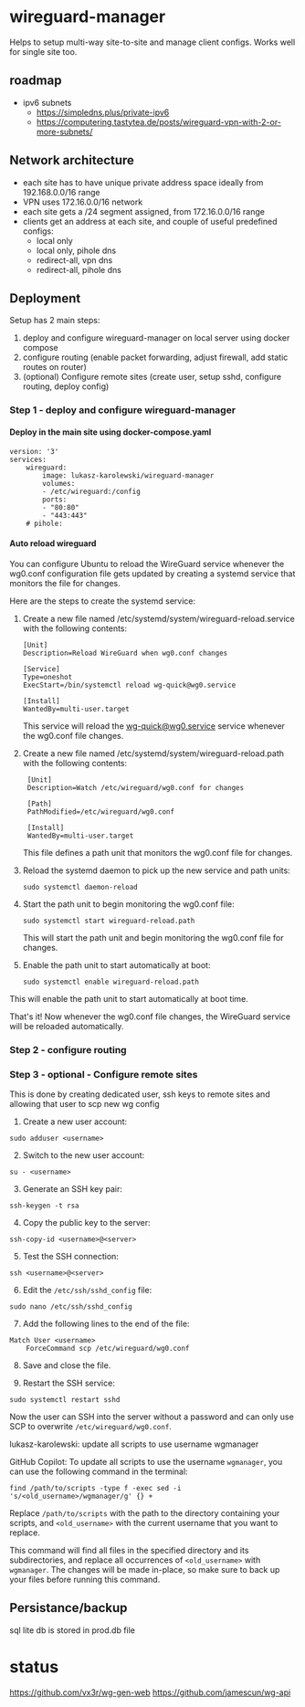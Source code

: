 # wireguard-manager

Helps to setup multi-way site-to-site and manage client configs. Works well for single site too.

## roadmap

- ipv6 subnets
  - https://simpledns.plus/private-ipv6
  - https://computering.tastytea.de/posts/wireguard-vpn-with-2-or-more-subnets/

## Network architecture

- each site has to have unique private address space ideally from 192.168.0.0/16 range
- VPN uses 172.16.0.0/16 network
- each site gets a /24 segment assigned, from 172.16.0.0/16 range
- clients get an address at each site, and couple of useful predefined configs:
  - local only
  - local only, pihole dns
  - redirect-all, vpn dns
  - redirect-all, pihole dns

## Deployment

Setup has 2 main steps:

1. deploy and configure wireguard-manager on local server using docker compose
2. configure routing (enable packet forwarding, adjust firewall, add static routes on router)
3. (optional) Configure remote sites (create user, setup sshd, configure routing, deploy config)

### Step 1 - deploy and configure wireguard-manager

#### Deploy in the main site using docker-compose.yaml

    version: '3'
    services:
        wireguard:
            image: lukasz-karolewski/wireguard-manager
            volumes:
            - /etc/wireguard:/config
            ports:
            - "80:80"
            - "443:443"
        # pihole:

#### Auto reload wireguard

You can configure Ubuntu to reload the WireGuard service whenever the wg0.conf configuration file gets updated by creating a systemd service that monitors the file for changes.

Here are the steps to create the systemd service:

1.  Create a new file named /etc/systemd/system/wireguard-reload.service with the following contents:

        [Unit]
        Description=Reload WireGuard when wg0.conf changes

        [Service]
        Type=oneshot
        ExecStart=/bin/systemctl reload wg-quick@wg0.service

        [Install]
        WantedBy=multi-user.target

    This service will reload the wg-quick@wg0.service service whenever the wg0.conf file changes.

2.  Create a new file named /etc/systemd/system/wireguard-reload.path with the following contents:

         [Unit]
         Description=Watch /etc/wireguard/wg0.conf for changes

         [Path]
         PathModified=/etc/wireguard/wg0.conf

         [Install]
         WantedBy=multi-user.target

    This file defines a path unit that monitors the wg0.conf file for changes.

3.  Reload the systemd daemon to pick up the new service and path units:

        sudo systemctl daemon-reload

4.  Start the path unit to begin monitoring the wg0.conf file:

        sudo systemctl start wireguard-reload.path

    This will start the path unit and begin monitoring the wg0.conf file for changes.

5.  Enable the path unit to start automatically at boot:

        sudo systemctl enable wireguard-reload.path

This will enable the path unit to start automatically at boot time.

That's it! Now whenever the wg0.conf file changes, the WireGuard service will be reloaded automatically.

### Step 2 - configure routing

### Step 3 - optional - Configure remote sites

This is done by creating dedicated user, ssh keys to remote sites and allowing that user to scp new wg config

1. Create a new user account:

```
sudo adduser <username>
```

2. Switch to the new user account:

```
su - <username>
```

3. Generate an SSH key pair:

```
ssh-keygen -t rsa
```

4. Copy the public key to the server:

```
ssh-copy-id <username>@<server>
```

5. Test the SSH connection:

```
ssh <username>@<server>
```

6. Edit the `/etc/ssh/sshd_config` file:

```
sudo nano /etc/ssh/sshd_config
```

7. Add the following lines to the end of the file:

```
Match User <username>
    ForceCommand scp /etc/wireguard/wg0.conf
```

8. Save and close the file.

9. Restart the SSH service:

```
sudo systemctl restart sshd
```

Now the user can SSH into the server without a password and can only use SCP to overwrite `/etc/wireguard/wg0.conf`.

lukasz-karolewski: update all scripts to use username wgmanager

GitHub Copilot: To update all scripts to use the username `wgmanager`, you can use the following command in the terminal:

```
find /path/to/scripts -type f -exec sed -i 's/<old_username>/wgmanager/g' {} +
```

Replace `/path/to/scripts` with the path to the directory containing your scripts, and `<old_username>` with the current username that you want to replace.

This command will find all files in the specified directory and its subdirectories, and replace all occurrences of `<old_username>` with `wgmanager`. The changes will be made in-place, so make sure to back up your files before running this command.

## Persistance/backup

sql lite db is stored in prod.db file

# status

https://github.com/vx3r/wg-gen-web
https://github.com/jamescun/wg-api
